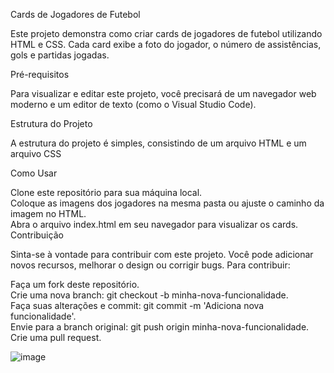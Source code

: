 Cards de Jogadores de Futebol

Este projeto demonstra como criar cards de jogadores de futebol utilizando HTML e CSS. Cada card exibe a foto do jogador, o número de assistências, gols e partidas jogadas.

Pré-requisitos

Para visualizar e editar este projeto, você precisará de um navegador web moderno e um editor de texto (como o Visual Studio Code).

Estrutura do Projeto

A estrutura do projeto é simples, consistindo de um arquivo HTML e um arquivo CSS

Como Usar

Clone este repositório para sua máquina local.<br>
Coloque as imagens dos jogadores na mesma pasta ou ajuste o caminho da imagem no HTML.<br>
Abra o arquivo index.html em seu navegador para visualizar os cards.<br>
Contribuição

Sinta-se à vontade para contribuir com este projeto. Você pode adicionar novos recursos, melhorar o design ou corrigir bugs. Para contribuir:<br>

Faça um fork deste repositório.<br>
Crie uma nova branch: git checkout -b minha-nova-funcionalidade.<br>
Faça suas alterações e commit: git commit -m 'Adiciona nova funcionalidade'.<br>
Envie para a branch original: git push origin minha-nova-funcionalidade.<br>
Crie uma pull request.<br>


![image](https://github.com/vieiraadev/football_player_cards/assets/164572708/b8f046a5-74a3-41e4-b730-b8ad9b7cc667)
